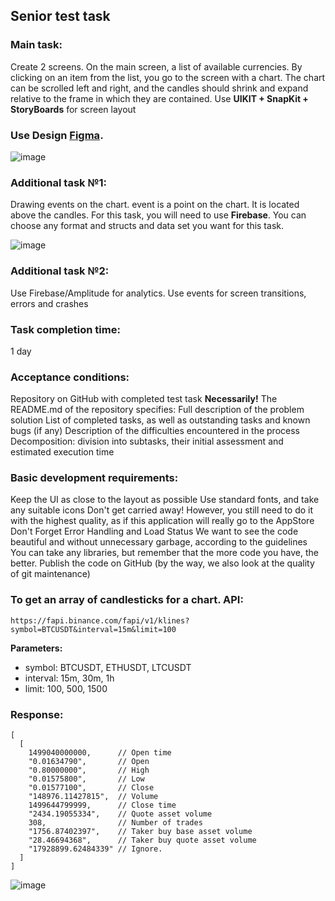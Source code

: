## Senior test task 

### Main task:
Create 2 screens. On the main screen, a list of available currencies. By clicking on an item from the list, you go to the screen with a chart.
The chart can be scrolled left and right, and the candles should shrink and expand relative to the frame in which they are contained.
Use **UIKIT + SnapKit + StoryBoards** for screen layout


### Use Design [Figma](https://www.figma.com/file/uVCfFE9Jylx3UteucIbH8i/Candlestick-Chart-Test?node-id=408%3A123).

![image](https://user-images.githubusercontent.com/29371921/175809761-263f4fc7-e918-4884-9ba6-5debb4a7b72d.png)

### Additional task №1:
Drawing events on the chart. event is a point on the chart. It is located above the candles.
For this task, you will need to use **Firebase**. You can choose any format and structs and data set you want for this task.

![image](https://user-images.githubusercontent.com/29371921/175809836-08f29925-7ade-4e4a-a218-1aae0c377cd2.png)

### Additional task №2:
Use Firebase/Amplitude for analytics.
Use events for screen transitions, errors and crashes

### Task completion time:
1 day

### Acceptance conditions:
Repository on GitHub with completed test task
**Necessarily!** The README.md of the repository specifies:
Full description of the problem solution
List of completed tasks, as well as outstanding tasks and known bugs (if any)
Description of the difficulties encountered in the process
Decomposition: division into subtasks, their initial assessment and estimated execution time

### Basic development requirements:
Keep the UI as close to the layout as possible
Use standard fonts, and take any suitable icons
Don't get carried away! However, you still need to do it with the highest quality, as if this application will really go to the AppStore
Don't Forget Error Handling and Load Status
We want to see the code beautiful and without unnecessary garbage, according to the guidelines
You can take any libraries, but remember that the more code you have, the better.
Publish the code on GitHub (by the way, we also look at the quality of git maintenance)

### To get an array of candlesticks for a chart. API:
```
https://fapi.binance.com/fapi/v1/klines?symbol=BTCUSDT&interval=15m&limit=100
```
**Parameters:**
- symbol: BTCUSDT, ETHUSDT, LTCUSDT
- interval: 15m, 30m, 1h
- limit: 100, 500, 1500

### Response:
```
[
  [
    1499040000000,      // Open time
    "0.01634790",       // Open
    "0.80000000",       // High
    "0.01575800",       // Low
    "0.01577100",       // Close
    "148976.11427815",  // Volume
    1499644799999,      // Close time
    "2434.19055334",    // Quote asset volume
    308,                // Number of trades
    "1756.87402397",    // Taker buy base asset volume
    "28.46694368",      // Taker buy quote asset volume
    "17928899.62484339" // Ignore.
  ]
]
```

![image](https://user-images.githubusercontent.com/29371921/175809851-7bf28f3d-f9be-40b3-9a65-e3ab535849ef.png)


